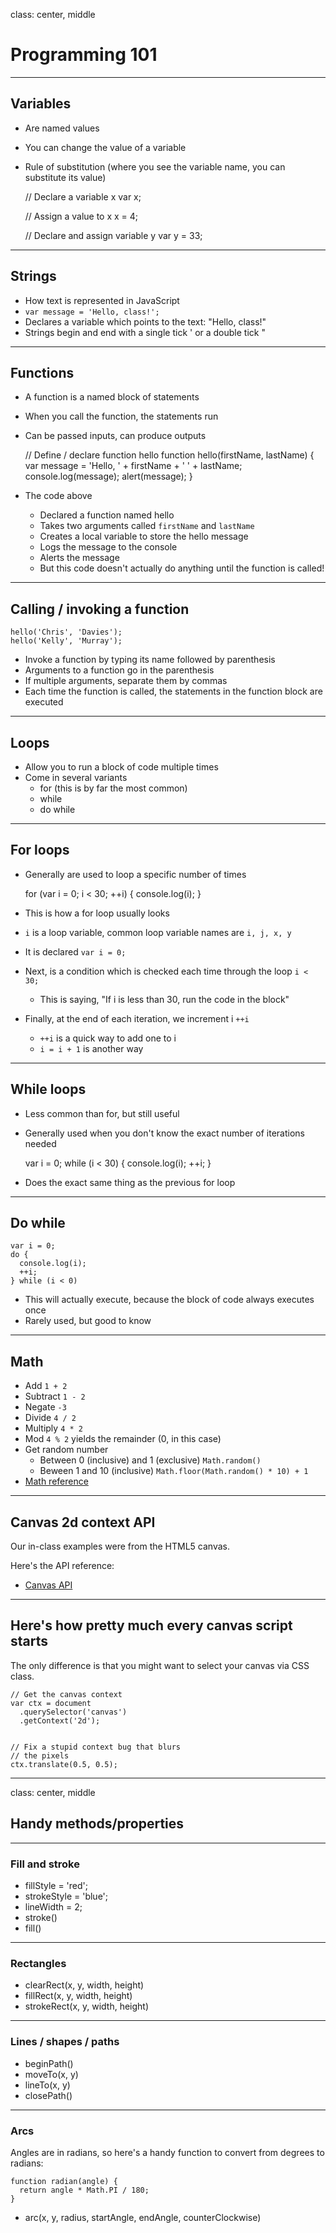 class: center, middle

# Programming 101

---

## Variables

- Are named values
- You can change the value of a variable
- Rule of substitution (where you see the variable name, you can substitute its value)


    // Declare a variable x
    var x;


    // Assign a value to x
    x = 4;


    // Declare and assign variable y
    var y = 33;

---

## Strings

- How text is represented in JavaScript
- `var message = 'Hello, class!';`
- Declares a variable which points to the text: "Hello, class!"
- Strings begin and end with a single tick ' or a double tick "

---

## Functions

- A function is a named block of statements
- When you call the function, the statements run
- Can be passed inputs, can produce outputs


    // Define / declare function hello
    function hello(firstName, lastName) {
      var message = 'Hello, ' + firstName + ' ' + lastName;
      console.log(message);
      alert(message);
    }

- The code above
  - Declared a function named hello
  - Takes two arguments called `firstName` and `lastName`
  - Creates a local variable to store the hello message
  - Logs the message to the console
  - Alerts the message
  - But this code doesn't actually do anything until the function is called!

---

## Calling / invoking a function

    hello('Chris', 'Davies');
    hello('Kelly', 'Murray');

- Invoke a function by typing its name followed by parenthesis
- Arguments to a function go in the parenthesis
- If multiple arguments, separate them by commas
- Each time the function is called, the statements in the function block are executed

---

## Loops

- Allow you to run a block of code multiple times
- Come in several variants
  - for (this is by far the most common)
  - while
  - do while

---

## For loops

- Generally are used to loop a specific number of times


    for (var i = 0; i < 30; ++i) {
      console.log(i);
    }

- This is how a for loop usually looks
- `i` is a loop variable, common loop variable names are `i, j, x, y`
- It is declared `var i = 0;`
- Next, is a condition which is checked each time through the loop `i < 30;`
  - This is saying, "If i is less than 30, run the code in the block"
- Finally, at the end of each iteration, we increment i `++i`
  - `++i` is a quick way to add one to i
  - `i = i + 1` is another way

---

## While loops

- Less common than for, but still useful
- Generally used when you don't know the exact number of iterations needed


    var i = 0;
    while (i < 30) {
      console.log(i);
      ++i;
    }

- Does the exact same thing as the previous for loop

---

## Do while

    var i = 0;
    do {
      console.log(i);
      ++i;
    } while (i < 0)

- This will actually execute, because the block of code always executes once
- Rarely used, but good to know

---

## Math

- Add `1 + 2`
- Subtract `1 - 2`
- Negate `-3`
- Divide `4 / 2`
- Multiply `4 * 2`
- Mod `4 % 2` yields the remainder (0, in this case)
- Get random number
  - Between 0 (inclusive) and 1 (exclusive) `Math.random()`
  - Beween 1 and 10 (inclusive) `Math.floor(Math.random() * 10) + 1`
- [Math reference](https://developer.mozilla.org/en-US/docs/Web/JavaScript/Reference/Global_Objects/Math)

---

## Canvas 2d context API

Our in-class examples were from the HTML5 canvas.

Here's the API reference:

- [Canvas API](https://developer.mozilla.org/en-US/docs/Web/API/CanvasRenderingContext2D#Paths)

---

## Here's how pretty much every canvas script starts

The only difference is that you might want to select your canvas via CSS class.

    // Get the canvas context
    var ctx = document
      .querySelector('canvas')
      .getContext('2d');


    // Fix a stupid context bug that blurs
    // the pixels
    ctx.translate(0.5, 0.5);

---

class: center, middle

## Handy methods/properties

---

### Fill and stroke

- fillStyle = 'red';
- strokeStyle = 'blue';
- lineWidth = 2;
- stroke()
- fill()

---

### Rectangles

- clearRect(x, y, width, height)
- fillRect(x, y, width, height)
- strokeRect(x, y, width, height)

---

### Lines / shapes / paths

- beginPath()
- moveTo(x, y)
- lineTo(x, y)
- closePath()

---

### Arcs

Angles are in radians, so here's a handy function to convert from degrees to
radians:

    function radian(angle) {
      return angle * Math.PI / 180;
    }

- arc(x, y, radius, startAngle, endAngle, counterClockwise)
